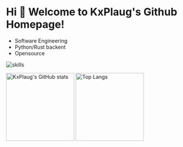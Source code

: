 # Hi 🎉 Welcome to KxPlaug's Github Homepage!

- Software Engineering
- Python/Rust backent
- Opensource

![skills](https://skillicons.dev/icons?i=rust,python,java,docker,git,github,html,js,linux,nodejs,regex,stackoverflow,ts,visualstudio,vscode,go)

<img src="https://github-readme-stats-one-bice.vercel.app/api?username=KxPlaug&count_private=true&theme=calm&show_icons=true&include_all_commits=true&role=OWNER,ORGANIZATION_MEMBER,COLLABORATOR" alt="KxPlaug's GitHub stats" height="185px" /> <img src="https://github-readme-stats-one-bice.vercel.app/api/top-langs/?username=Kxplaug&layout=compact&langs_count=8&theme=calm&role=OWNER,ORGANIZATION_MEMBER" alt="Top Langs" height="185px" />
